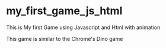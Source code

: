 # my_first_game_js_html

This is My first Game using Javascript and Html with animation

This game is similar to the Chrome's Dino game
